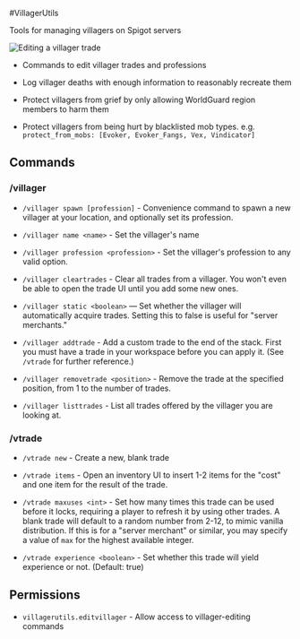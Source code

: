 #VillagerUtils

Tools for managing villagers on Spigot servers

![Editing a villager trade](http://i.imgur.com/pBWpb0d.gif)

* Commands to edit villager trades and professions

* Log villager deaths with enough information to reasonably recreate them

* Protect villagers from grief by only allowing WorldGuard region members to harm them

* Protect villagers from being hurt by blacklisted mob types. e.g. `protect_from_mobs: [Evoker, Evoker_Fangs, Vex, Vindicator]`

## Commands

### /villager

* `/villager spawn [profession]` - Convenience command to spawn a new villager at your location, and optionally set its profession.

* `/villager name <name>` - Set the villager's name

* `/villager profession <profession>` - Set the villager's profession to any valid option.

* `/villager cleartrades` - Clear all trades from a villager. You won't even be able to open the trade UI until you add some new ones.

* `/villager static <boolean>` — Set whether the villager will automatically acquire trades. Setting this to false is useful for "server merchants."

* `/villager addtrade` - Add a custom trade to the end of the stack. First you must have a trade in your workspace before you can apply it. (See `/vtrade` for further reference.)

* `/villager removetrade <position>` - Remove the trade at the specified position, from 1 to the number of trades.

* `/villager listtrades` - List all trades offered by the villager you are looking at.

### /vtrade

* `/vtrade new` - Create a new, blank trade

* `/vtrade items` - Open an inventory UI to insert 1-2 items for the "cost" and one item for the result of the trade.

* `/vtrade maxuses <int>` - Set how many times this trade can be used before it locks, requiring a player to refresh it by using other trades. A blank trade will default to a random number from 2-12, to mimic vanilla distribution. If this is for a "server merchant" or similar, you may specify a value of `max` for the highest available integer.

* `/vtrade experience <boolean>` - Set whether this trade will yield experience or not. (Default: true)


## Permissions

* `villagerutils.editvillager` - Allow access to villager-editing commands
